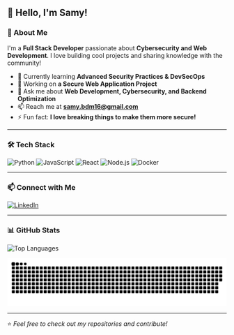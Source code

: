 ## 👋 Hello, I'm Samy!

### 🚀 About Me
I'm a **Full Stack Developer** passionate about **Cybersecurity and Web Development**. I love building cool projects and sharing knowledge with the community!

- 🌱 Currently learning **Advanced Security Practices & DevSecOps**
- 💼 Working on **a Secure Web Application Project**
- 💬 Ask me about **Web Development, Cybersecurity, and Backend Optimization**
- 📫 Reach me at **samy.bdm16@gmail.com**
- ⚡ Fun fact: **I love breaking things to make them more secure!**

---

### 🛠️ Tech Stack

![Python](https://img.shields.io/badge/Python-3776AB?style=for-the-badge&logo=python&logoColor=white)
![JavaScript](https://img.shields.io/badge/JavaScript-F7DF1E?style=for-the-badge&logo=javascript&logoColor=black)
![React](https://img.shields.io/badge/React-20232A?style=for-the-badge&logo=react&logoColor=61DAFB)
![Node.js](https://img.shields.io/badge/Node.js-339933?style=for-the-badge&logo=nodedotjs&logoColor=white)
![Docker](https://img.shields.io/badge/Docker-2496ED?style=for-the-badge&logo=docker&logoColor=white)

---

### 📫 Connect with Me

[![LinkedIn](https://img.shields.io/badge/LinkedIn-0A66C2?style=for-the-badge&logo=linkedin&logoColor=white)](https://www.linkedin.com/in/samy-boudjema-814076218/)

---

### 📊 GitHub Stats

![Top Languages](https://github-readme-stats.vercel.app/api/top-langs/?username=SamyBoudjema&layout=compact&theme=radical)

![snake gif](https://github.com/SamyBoudjema/SamyBoudjema/blob/output/snake.svg)

---

⭐️ *Feel free to check out my repositories and contribute!*
